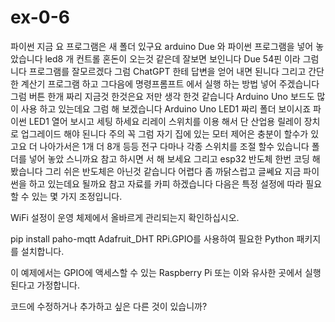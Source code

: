 # ex-0-6
파이썬
지금 요 프로그램은 새 폴더 있구요 arduino Due 와 파이썬 프로그램을 넣어 놓았습니다 led8 개 컨트롤
혼돈이 오는것 같은데 잘보면 보인니다 Due 54핀 이라 그럼 니다 프로그램를 잘모르겠다 
그럼 ChatGPT 한테 답변을 얻어 내면 된니다
그리고 간단한 계산기 프로그램 하고 그다음에 명령프롬프트 에서 실행 하는 방법 넣어
주겠습니다
그럼 버튼 한개 짜리 지금것 한것은요 저만 생각 한것 같습니다 Arduino Uno 보드도 많이 사용 하고 있는데요
그럼 해 보겠습니다 
Arduino Uno LED1 짜리 폴더 보이시죠 파이썬 LED1 열어 보시고 세팅 하세요 리레이 스위치를 이용 해서 단
산업용 릴레이 장치로 업그레이드 해야 된니다 주의 꼭 그럼 자기 집에 있는 모터 제어은 충분이 할수가 있고요
더 나아가서은 1개 더 8개 등등 전구 다마나 각종 스위치를 조절 할수 있습니다 폴더를 넣어 놓았 스니까요 참고
하시면 서 해 보세요 
그리고 esp32 반도체 한번 코딩 해봤습니다 그리 쉬은 반도체은 아닌것 같습니다 어렵다 좀 까닭스럽고 글쎄요
지금 파이썬을 하고 있는데요 될까요 참고 자료를 카피 하겠습니다
다음은 특정 설정에 따라 필요할 수 있는 몇 가지 조정입니다.

WiFi 설정이 운영 체제에서 올바르게 관리되는지 확인하십시오.

pip install paho-mqtt Adafruit_DHT RPi.GPIO를 사용하여 필요한 Python 패키지를 설치합니다.

이 예제에서는 GPIO에 액세스할 수 있는 Raspberry Pi 또는 이와 유사한 곳에서 실행된다고 가정합니다.

코드에 수정하거나 추가하고 싶은 다른 것이 있습니까?


